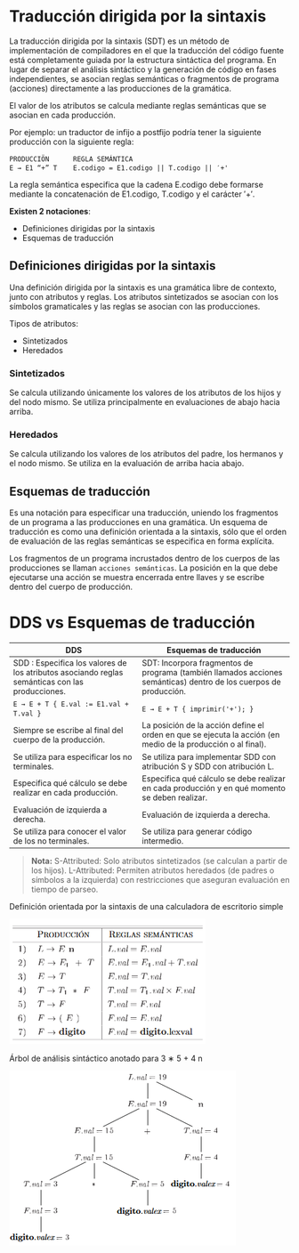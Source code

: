 # Traducción dirigida por la sintaxis

La traducción dirigida por la sintaxis (SDT) es un método de implementación de compiladores en el que la traducción del código fuente está completamente guiada por la estructura sintáctica del programa. En lugar de separar el análisis sintáctico y la generación de código en fases independientes, se asocian reglas semánticas o fragmentos de programa (acciones) directamente a las producciones de la gramática.

El valor de los atributos se calcula mediante reglas semánticas que se asocian en cada producción.

Por ejemplo: un traductor de infijo a postfijo podría tener la siguiente producción con la siguiente regla:

```bnf
PRODUCCIÖN      REGLA SEMÁNTICA
E → E1 “+” T    E.codigo = E1.codigo || T.codigo || ′+'
```

La regla semántica especifica que la cadena
E.codigo debe formarse mediante la concatenación de E1.codigo, T.codigo y el carácter ′+′.

**Existen 2 notaciones**:

- Definiciones dirigidas por la sintaxis
- Esquemas de traducción

## Definiciones dirigidas por la sintaxis

Una definición dirigida por la sintaxis es una gramática libre de contexto, junto con atributos y reglas. Los atributos sintetizados se asocian con los símbolos gramaticales y las reglas se asocian con las producciones.

Tipos de atributos:

- Sintetizados
- Heredados

### Sintetizados

Se calcula utilizando únicamente los valores de los atributos de los hijos y del nodo mismo. Se utiliza principalmente en evaluaciones de abajo hacia arriba.

### Heredados

Se calcula utilizando los valores de los atributos del padre, los hermanos y el nodo mismo. Se utiliza en la evaluación de arriba hacia abajo.

## Esquemas de traducción

Es una notación para especificar una traducción, uniendo los fragmentos de un programa a las producciones en una gramática. Un esquema de traducción es como una definición orientada a la sintaxis, sólo que el orden de evaluación de las reglas semánticas se especifica en forma explícita.

Los fragmentos de un programa incrustados dentro de los cuerpos de las producciones se llaman `acciones semánticas`. La posición en la que debe ejecutarse una acción se muestra encerrada entre llaves y se escribe dentro del cuerpo de producción.

# DDS vs Esquemas de traducción

| DDS                                                                                             | Esquemas de traducción                                                                                            |
| ----------------------------------------------------------------------------------------------- | ----------------------------------------------------------------------------------------------------------------- |
| SDD : Especifica los valores de los atributos asociando reglas semánticas con las producciones. | SDT: Incorpora fragmentos de programa (también llamados acciones semánticas) dentro de los cuerpos de producción. |
| `E → E + T { E.val := E1.val + T.val }`                                                         | `E → E + T { imprimir('+'); }`                                                                                    |
| Siempre se escribe al final del cuerpo de la producción.                                        | La posición de la acción define el orden en que se ejecuta la acción (en medio de la producción o al final).      |
| Se utiliza para especificar los no terminales.                                                  | Se utiliza para implementar SDD con atribución S y SDD con atribución L.                                          |
| Especifica qué cálculo se debe realizar en cada producción.                                     | Especifica qué cálculo se debe realizar en cada producción y en qué momento se deben realizar.                    |
| Evaluación de izquierda a derecha.                                                              | Evaluación de izquierda a derecha.                                                                                |
| Se utiliza para conocer el valor de los no terminales.                                          | Se utiliza para generar código intermedio.                                                                        |

> **Nota:** S-Attributed: Solo atributos sintetizados (se calculan a partir de los hijos).
> L-Attributed: Permiten atributos heredados (de padres o símbolos a la izquierda) con restricciones que aseguran evaluación en tiempo de parseo.

Definición orientada por la sintaxis de una calculadora de escritorio simple

![alt text](img/image.png)

Árbol de análisis sintáctico anotado para 3 ∗ 5 + 4 n

![alt text](img/image-1.png)

